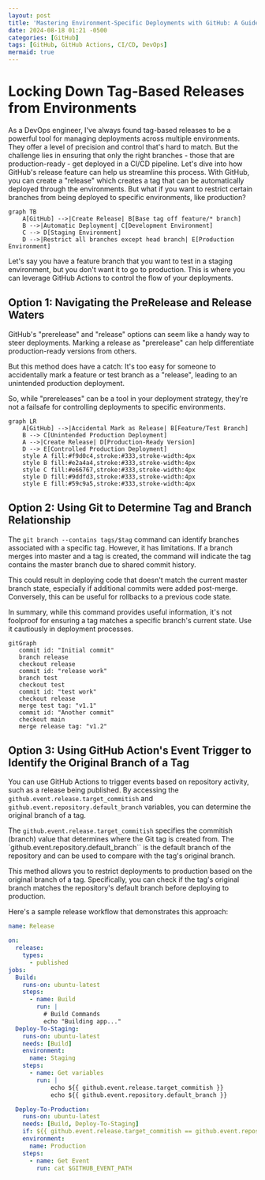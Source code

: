 ```yaml
---
layout: post
title: 'Mastering Environment-Specific Deployments with GitHub: A Guide to Tag-Based Releases'
date: 2024-08-18 01:21 -0500
categories: [GitHub]
tags: [GitHub, GitHub Actions, CI/CD, DevOps]
mermaid: true
---
```


# Locking Down Tag-Based Releases from Environments

As a DevOps engineer, I've always found tag-based releases to be a powerful tool for managing deployments across multiple environments. They offer a level of precision and control that's hard to match. But the challenge lies in ensuring that only the right branches - those that are production-ready - get deployed in a CI/CD pipeline. Let's dive into how GitHub's release feature can help us streamline this process. With GitHub, you can create a "release" which creates a tag that can be automatically deployed through the environments. But what if you want to restrict certain branches from being deployed to specific environments, like production?

```mermaid
graph TB
    A[GitHub] -->|Create Release| B[Base tag off feature/* branch]
    B -->|Automatic Deployment| C[Development Environment]
    C --> D[Staging Environment]
    D -->|Restrict all branches except head branch| E[Production Environment]
```

Let's say you have a feature branch that you want to test in a staging environment, but you don't want it to go to production. This is where you can leverage GitHub Actions to control the flow of your deployments.

## Option 1: Navigating the PreRelease and Release Waters
GitHub's "prerelease" and "release" options can seem like a handy way to steer deployments. Marking a release as "prerelease" can help differentiate production-ready versions from others.

But this method does have a catch: It's too easy for someone to accidentally mark a feature or test branch as a "release", leading to an unintended production deployment.

So, while "prereleases" can be a tool in your deployment strategy, they're not a failsafe for controlling deployments to specific environments.

```mermaid
graph LR
    A[GitHub] -->|Accidental Mark as Release| B[Feature/Test Branch]
    B --> C[Unintended Production Deployment]
    A -->|Create Release| D[Production-Ready Version]
    D --> E[Controlled Production Deployment]
    style A fill:#f9d0c4,stroke:#333,stroke-width:4px
    style B fill:#e2a4a4,stroke:#333,stroke-width:4px
    style C fill:#e66767,stroke:#333,stroke-width:4px
    style D fill:#9ddfd3,stroke:#333,stroke-width:4px
    style E fill:#59c9a5,stroke:#333,stroke-width:4px
```


## Option 2: Using Git to Determine Tag and Branch Relationship
The `git branch --contains tags/$tag` command can identify branches associated with a specific tag. However, it has limitations. If a branch merges into master and a tag is created, the command will indicate the tag contains the master branch due to shared commit history.

This could result in deploying code that doesn't match the current master branch state, especially if additional commits were added post-merge. Conversely, this can be useful for rollbacks to a previous code state.

In summary, while this command provides useful information, it's not foolproof for ensuring a tag matches a specific branch's current state. Use it cautiously in deployment processes.


```mermaid
gitGraph
   commit id: "Initial commit"
   branch release
   checkout release
   commit id: "release work"
   branch test
   checkout test
   commit id: "test work"
   checkout release
   merge test tag: "v1.1"
   commit id: "Another commit"
   checkout main
   merge release tag: "v1.2"
```

## Option 3: Using GitHub Action's Event Trigger to Identify the Original Branch of a Tag

You can use GitHub Actions to trigger events based on repository activity, such as a release being published. By accessing the `github.event.release.target_commitish` and `github.event.repository.default_branch` variables, you can determine the original branch of a tag.

The `github.event.release.target_commitish` specifies the commitish (branch) value that determines where the Git tag is created from. The `github.event.repository.default_branch`` is the default branch of the repository and can be used to compare with the tag's original branch.

This method allows you to restrict deployments to production based on the original branch of a tag. Specifically, you can check if the tag's original branch matches the repository's default branch before deploying to production.

Here's a sample release workflow that demonstrates this approach:

```yml
name: Release

on:
  release:
    types:
      - published
jobs:
  Build: 
    runs-on: ubuntu-latest
    steps:
      - name: Build
        run: |
          # Build Commands
          echo "Building app..."
  Deploy-To-Staging:
    runs-on: ubuntu-latest
    needs: [Build]
    environment:
      name: Staging
    steps:
      - name: Get variables
        run: |
            echo ${{ github.event.release.target_commitish }}
            echo ${{ github.event.repository.default_branch }}

  Deploy-To-Production:
    runs-on: ubuntu-latest
    needs: [Build, Deploy-To-Staging]
    if: ${{ github.event.release.target_commitish == github.event.repository.default_branch }}
    environment:
      name: Production
    steps:
      - name: Get Event
        run: cat $GITHUB_EVENT_PATH
```